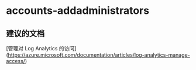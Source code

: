 
<properties
    pageTitle="accounts-addadministrators"
    description="与在帐户中添加管理员相关的问题"
    service="microsoft.operationalinsights"
    resource="operationalinsightsaccounts"
    authors="adoylemsft"
    displayorder=""
    selfHelpType="generic"
    supportTopicIds="32536513"
    resourceTags=""
    productPesIds="15725"
    cloudEnvironments="public, Blackforest, Fairfax"
/>


# accounts-addadministrators


## **建议的文档**
[管理对 Log Analytics 的访问] (https://azure.microsoft.com/documentation/articles/log-analytics-manage-access/)


<!--HONumber=Oct16_HO3-->


